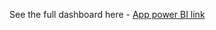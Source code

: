 See the full dashboard here - [App power BI link](https://app.powerbi.com/groups/me/reports/687198d9-078f-4f10-b3c4-764a910567a0/278b179a3e1b39649b92?experience=power-bi)
